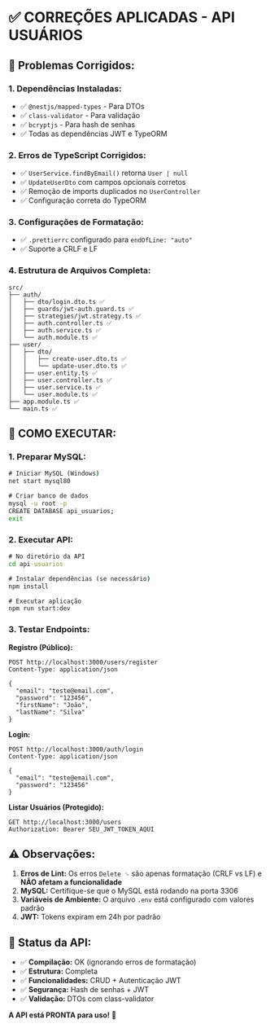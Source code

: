 # ✅ CORREÇÕES APLICADAS - API USUÁRIOS

## 🔧 Problemas Corrigidos:

### 1. **Dependências Instaladas:**

- ✅ `@nestjs/mapped-types` - Para DTOs
- ✅ `class-validator` - Para validação
- ✅ `bcryptjs` - Para hash de senhas
- ✅ Todas as dependências JWT e TypeORM

### 2. **Erros de TypeScript Corrigidos:**

- ✅ `UserService.findByEmail()` retorna `User | null`
- ✅ `UpdateUserDto` com campos opcionais corretos
- ✅ Remoção de imports duplicados no `UserController`
- ✅ Configuração correta do TypeORM

### 3. **Configurações de Formatação:**

- ✅ `.prettierrc` configurado para `endOfLine: "auto"`
- ✅ Suporte a CRLF e LF

### 4. **Estrutura de Arquivos Completa:**

```
src/
├── auth/
│   ├── dto/login.dto.ts ✅
│   ├── guards/jwt-auth.guard.ts ✅
│   ├── strategies/jwt.strategy.ts ✅
│   ├── auth.controller.ts ✅
│   ├── auth.service.ts ✅
│   └── auth.module.ts ✅
├── user/
│   ├── dto/
│   │   ├── create-user.dto.ts ✅
│   │   └── update-user.dto.ts ✅
│   ├── user.entity.ts ✅
│   ├── user.controller.ts ✅
│   ├── user.service.ts ✅
│   └── user.module.ts ✅
├── app.module.ts ✅
└── main.ts ✅
```

## 🚀 COMO EXECUTAR:

### 1. **Preparar MySQL:**

```cmd
# Iniciar MySQL (Windows)
net start mysql80

# Criar banco de dados
mysql -u root -p
CREATE DATABASE api_usuarios;
exit
```

### 2. **Executar API:**

```cmd
# No diretório da API
cd api-usuarios

# Instalar dependências (se necessário)
npm install

# Executar aplicação
npm run start:dev
```

### 3. **Testar Endpoints:**

**Registro (Público):**

```http
POST http://localhost:3000/users/register
Content-Type: application/json

{
  "email": "teste@email.com",
  "password": "123456",
  "firstName": "João",
  "lastName": "Silva"
}
```

**Login:**

```http
POST http://localhost:3000/auth/login
Content-Type: application/json

{
  "email": "teste@email.com",
  "password": "123456"
}
```

**Listar Usuários (Protegido):**

```http
GET http://localhost:3000/users
Authorization: Bearer SEU_JWT_TOKEN_AQUI
```

## ⚠️ Observações:

1. **Erros de Lint:** Os erros `Delete ␍` são apenas formatação (CRLF vs LF) e **NÃO afetam a funcionalidade**
2. **MySQL:** Certifique-se que o MySQL está rodando na porta 3306
3. **Variáveis de Ambiente:** O arquivo `.env` está configurado com valores padrão
4. **JWT:** Tokens expiram em 24h por padrão

## 🎯 Status da API:

- ✅ **Compilação:** OK (ignorando erros de formatação)
- ✅ **Estrutura:** Completa
- ✅ **Funcionalidades:** CRUD + Autenticação JWT
- ✅ **Segurança:** Hash de senhas + JWT
- ✅ **Validação:** DTOs com class-validator

**A API está PRONTA para uso!** 🚀
